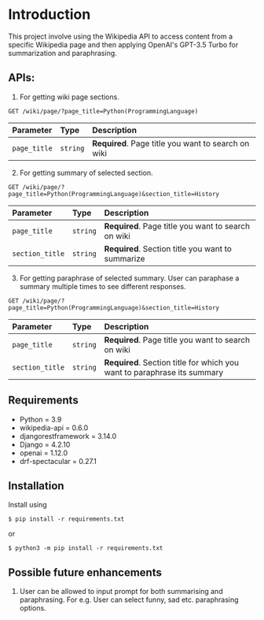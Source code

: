# Introduction
This project involve using the Wikipedia API to access content from a specific Wikipedia page and then applying OpenAI's GPT-3.5 Turbo for summarization and paraphrasing.


APIs:
-----------
1. For getting wiki page sections.
```http
GET /wiki/page/?page_title=Python(ProgrammingLanguage)
```
| Parameter | Type | Description                                   |
| :--- | :--- |:----------------------------------------------|
| `page_title` | `string` | **Required**. Page title you want to search on wiki |

2. For getting summary of selected section.
```http
GET /wiki/page/?page_title=Python(ProgrammingLanguage)&section_title=History
```
| Parameter       | Type | Description                                         |
|:----------------| :--- |:----------------------------------------------------|
| `page_title`    | `string` | **Required**. Page title you want to search on wiki |
| `section_title` | `string` | **Required**. Section title you want to summarize   |

3. For getting paraphrase of selected summary. User can paraphase a summary multiple times to see different responses.
```http
GET /wiki/page/?page_title=Python(ProgrammingLanguage)&section_title=History
```
| Parameter       | Type | Description                                                              |
|:----------------| :--- |:-------------------------------------------------------------------------|
| `page_title`    | `string` | **Required**. Page title you want to search on wiki                      |
| `section_title` | `string` | **Required**. Section title for which you want to paraphrase its summary |


Requirements
------------
- Python = 3.9 
- wikipedia-api = 0.6.0 
- djangorestframework = 3.14.0 
- Django = 4.2.10 
- openai = 1.12.0 
- drf-spectacular = 0.27.1
  
Installation
------------
Install using 

    $ pip install -r requirements.txt

or

    $ python3 -m pip install -r requirements.txt

Possible future enhancements
----------------------------
1. User can be allowed to input prompt for both summarising and paraphrasing. For e.g. User can select funny, sad etc. paraphrasing options.  